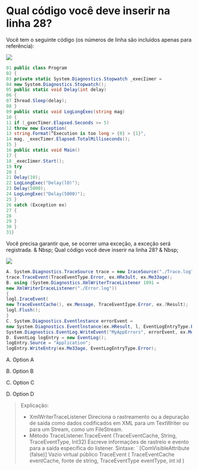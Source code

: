 ﻿Qual código você deve inserir na linha 28?
========================================

Você tem o seguinte código (os números de linha são incluídos apenas para referência):

[![](https://cdn.briefmenow.org/wp-content/uploads/70-483-v2/184.jpg)](https://cdn.briefmenow.org/wp-content/uploads/70-483-v2/184.jpg)

```csharp
01 public class Program
02 {
03 private static System.Diagnostics.Stopwatch _execIimer =
04 new System.Diagnostics.Stopwatch();
05 public static void Delay(int delay)
06 {
07 Ihread.Sleep(delay);
08 }
09 public static void LogLongExec(string mag)
10 {
11 if (_gxecTimer.Elapsed.Seconds >= 5)
12 throw new Exception(
13 string.Format(“Execution is too long > {0} > {1}",
14 mag, _execTimer.Elapsed.TotalMilliseconds));
15 }
16 public static void Main()
17 {
18 _execIimer.Start();
19 try
20 {
21 Delay(10);
22 LogLongExec("Delay(lO)");
23 Delay(5000);
24 LogLongExec("Delay(5000)");
25 }
26 catch (Exception ex)
27 {
28
29 }
30 }
31}
```


Você precisa garantir que, se ocorrer uma exceção, a exceção será registrada. & Nbsp;
Qual código você deve inserir na linha 28? & Nbsp;

[![](https://cdn.briefmenow.org/wp-content/uploads/70-483-v2/185.jpg)](https://cdn.briefmenow.org/wp-content/uploads/70-483-v2/185.jpg)

```csharp
A. System.Diagnostics.TraceSource trace = new IraceSource("./Trace.log");
trace.TraceEvent(TraceEventType.Error, ex.HRe3ult, ex.Me33age);
B. using (System.Diagnostics.XmlWriterTraceListener 1091 =
new XmlWriterIraceListener("./Error.log"))
{
logl.IraceEvent(
new TraceEventCache(), ex.Message, TraceEventIype.Error, ex.?Result);
logl.Flush();
}
C. System.Diagnostics.Eventlnstance errorEvent =
new System.Diagnostics.Eventlnstance(ex.HResult, l, EventLogEntryType.Error);
System.Diagnostics.EventLog.WriteEvent("MyAppErrors", errorEvent, ex.Message);
D. EventLog logEntry = new EventLog();
logEntry.Source = "Application";
logEntry.WriteEntry(ex.Me33age, EventLogEntryType.Error);

```

A.
Option A

B.
Option B

C.
Option C

D.
Option D

> Explicação:
> * XmlWriterTraceListener
> Direciona o rastreamento ou a depuração de saída como dados codificados em XML para um TextWriter ou para um Stream,
> como um FileStream.
> * Método TraceListener.TraceEvent (TraceEventCache, String, TraceEventType, Int32)
> Escreve informações de rastreio e evento para a saída específica do listener.
> Sintaxe:
> `
> [ComVisibleAttribute (false)]
> Vazio virtual público TraceEvent (
> TraceEventCache eventCache,
> fonte de string,
> TraceEventType eventType,
> int id
> )


